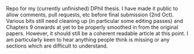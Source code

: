 Repo for my (currently unfinished) DPhil thesis.  I have made it public to allow comments, pull requests, etc before final submission (2nd Oct).  Various bits still need cleaning up (in particular some editing passes) and Chapters 9 onwards at yet to be properly smoothed in from the original papers.  However, it should still be a coherent readable article at this point.  I am particularly keen to hear anything people think is missing or any sections which are difficult to understand.
